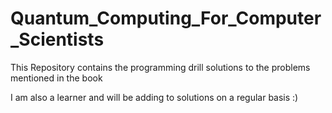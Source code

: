 # Quantum_Computing_For_Computer_Scientists
This Repository contains the programming drill solutions to the problems mentioned in the book

I am also a learner and will be adding to solutions on a regular basis :)

